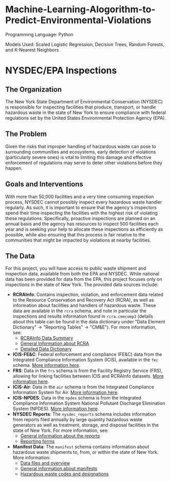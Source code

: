 # Machine-Learning-Alogorithm-to-Predict-Environmental-Violations

Programming Language: Python

Models Used: Scaled Logistic Regression, Decision Trees, Random Forests, and K-Nearest Neighbors

# NYSDEC/EPA Inspections

## The Organization
The New York State Department of Environmental Conservation (NYSDEC) is responsible for inspecting facilities that produce, transport, or handle hazardous waste in the state of New York to ensure compliance with federal regulations set by the United States Environmental Protection Agency (EPA).


## The Problem
Given the risks that improper handling of harzardous waste can pose to surrounding communities and ecosystems, early detection of violations (particularly severe ones) is vital to limiting this damage and effective enforcement of regulations may serve to deter other violations before they happen.


## Goals and Interventions
With more than 50,000 facilities and a very time consuming inspection process, NYSDEC cannot possibly inspect every hazardous waste handler regularly. As such, it is important to ensure that the agency's inspectors spend their time inspecting the facilities with the highest risk of violating these regulations. Specifically, proactive inspections are planned on an annual basis and the agency has resources to inspect 500 facilities each year and is seeking your help to allocate these inspections as efficiently as possible, while also ensuring that this process is fair relative to the communities that might be impacted by violations at nearby facilities.


## The Data
For this project, you will have access to public waste shipment and inspection data, available from both the EPA and NYSDEC. While national data has been provided for data from the EPA, this project focuses only on inspections in the state of New York. The provided data sources include:
- **RCRAInfo**: Contains inspection, violation, and enforcement data related to the Resource Conservation and Recovery Act (RCRA), as well as information about facilities and handlers of hazardous waste. These data are available in the `rcra` schema, and note in particular the inspections and results information found in `rcra.cmecomp3` (details about this table can be found in the data dictionary under "Data Element Dictionary" -> "Reporting Tables" -> "CM&E"). For more information, see:
    - [RCRAInfo Data Summary](https://echo.epa.gov/tools/data-downloads/rcrainfo-download-summary)
    - [General Information about RCRA](https://rcrapublic.epa.gov/rcrainfoweb/action/main-menu/view)
    - [Detailed Data Dictionary](https://rcrainfo.epa.gov/rcrainfo-help/application/publicHelp/index.htm#introduction.htm)
- **ICIS-FE&C**: Federal enforcement and compliance (FE&C) data from the Integrated Compliance Information System (ICIS), available in the `fec` schema. [More information here](https://echo.epa.gov/tools/data-downloads/icis-fec-download-summary).
- **FRS**: Data in the `frs` schema is from the Facility Registry Service (FRS), allowing for linking facilities between ICIS and RCRAInfo datasets. [More information here](https://echo.epa.gov/tools/data-downloads/frs-download-summary).
- **ICIS-Air**: Data in the `air` schema is from the Integrated Compliance Information System for Air. [More information here](https://echo.epa.gov/tools/data-downloads/icis-air-download-summary).
- **ICIS-NPDES**: Data in the `npdes` schema is from the Integrated Compliance Information System National Pollutant Discharge Elimination System (NPDES). [More information here](https://echo.epa.gov/tools/data-downloads/icis-npdes-download-summary).
- **NYSDEC Reports**: The `nysdec_reports` schema includes information from reports filed annually by large quantity hazardous waste generators as well as treatment, storage, and disposal facilities in the state of New York. For more information, see:
    - [General information about the reports](https://www.dec.ny.gov/chemical/57604.html)
    - [Reporting forms](https://www.dec.ny.gov/chemical/57619.html)
- **Manifest Data**: The `manifest` schema contains information about hazardous waste shipments to, from, or within the state of New York. More information:
    - [Data files and overview](http://www.dec.ny.gov/chemical/9098.html)
    - [General information about manifests](http://www.dec.ny.gov/chemical/60805.html)
    - [Hazardous waste codes and designations](https://govt.westlaw.com/nycrr/Document/I4eacc3f8cd1711dda432a117e6e0f345?viewType=FullText&originationContext=documenttoc&transitionType=CategoryPageItem&contextData=(sc.Default))

